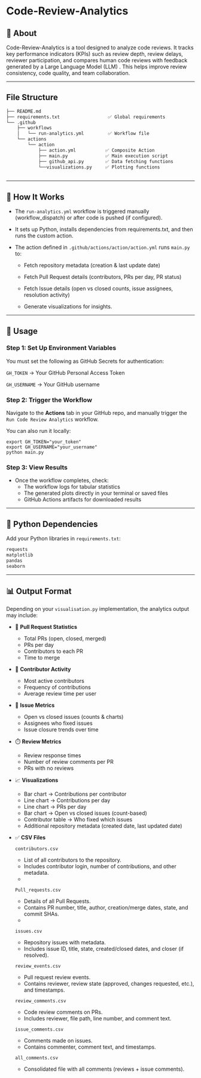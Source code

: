 # Code-Review-Analytics

## 📌 About

Code-Review-Analytics is a tool designed to analyze code reviews. It tracks key performance indicators (KPIs) such as review depth, review delays, reviewer participation, and compares human code reviews with feedback generated by a Large Language Model (LLM) . This helps improve review consistency, code quality, and team collaboration.

---
## File Structure
```txt
├── README.md
├── requirements.txt                  ✅ Global requirements
└── .github
    ├── workflows
    │   └── run-analytics.yml         ✅ Workflow file
    └── actions
        └── action
            ├── action.yml           ✅ Composite Action
            ├── main.py              ✅ Main execution script
            ├── github_api.py        ✅ Data fetching functions
            └──visualizations.py     ✅ Plotting functions
             
```
---

## 🔧 How It Works

- The `run-analytics.yml` workflow is triggered manually (workflow_dispatch) or after code is pushed (if configured).

- It sets up Python, installs dependencies from requirements.txt, and then runs the custom action.

- The action defined in `.github/actions/action/action.yml` runs `main.py` to:

  - Fetch repository metadata (creation & last update date)

  - Fetch Pull Request details (contributors, PRs per day, PR status)

  - Fetch Issue details (open vs closed counts, issue assignees, resolution activity)

  - Generate visualizations for insights.

---

## 📝 Usage

### Step 1: Set Up Environment Variables

You must set the following as GitHub Secrets for authentication:

`GH_TOKEN` → Your GitHub Personal Access Token

`GH_USERNAME` → Your GitHub username

### Step 2: Trigger the Workflow

Navigate to the **Actions** tab in your GitHub repo, and manually trigger the `Run Code Review Analytics` workflow.

You can also run it locally:
```
export GH_TOKEN="your_token"
export GH_USERNAME="your_username"
python main.py
```

### Step 3: View Results

- Once the workflow completes, check:
  - The workflow logs for tabular statistics
  - The generated plots directly in your terminal or saved files
  - GitHub Actions artifacts for downloaded results

---

## 🐍 Python Dependencies

Add your Python libraries in `requirements.txt`:

```txt
requests
matplotlib
pandas
seaborn
```

---

## 📊 Output Format

Depending on your `visualisation.py` implementation, the analytics output may include:

- 📌 **Pull Request Statistics**
  - Total PRs (open, closed, merged)
  - PRs per day
  - Contributors to each PR
  - Time to merge

- 👥 **Contributor Activity**
  - Most active contributors
  - Frequency of contributions
  - Average review time per user

- 🐛 **Issue Metrics**
  - Open vs closed issues (counts & charts)
  - Assignees who fixed issues
  - Issue closure trends over time

- ⏱️ **Review Metrics**
  - Review response times
  - Number of review comments per PR
  - PRs with no reviews

- 📈 **Visualizations**
  - Bar chart → Contributions per contributor
  - Line chart → Contributions per day
  - Line chart → PRs per day
  - Bar chart → Open vs closed issues (count-based)
  - Contributor table → Who fixed which issues
  - Additional repository metadata (created date, last updated date)
    
- ✅ **CSV Files**
  
  `contributors.csv`
   - List of all contributors to the repository.
   - Includes contributor login, number of contributions, and other metadata.
   - 
  `Pull_requests.csv`
   - Details of all Pull Requests.
   - Contains PR number, title, author, creation/merge dates, state, and commit SHAs.
   - 
  `issues.csv`
  - Repository issues with metadata.
  - Includes issue ID, title, state, created/closed dates, and closer (if resolved).

  `review_events.csv`
   - Pull request review events.
   - Contains reviewer, review state (approved, changes requested, etc.), and timestamps.

  `review_comments.csv`
   - Code review comments on PRs.
   - Includes reviewer, file path, line number, and comment text.

  `issue_comments.csv`
   - Comments made on issues.
   - Contains commenter, comment text, and timestamps.

  `all_comments.csv`
   - Consolidated file with all comments (reviews + issue comments).
